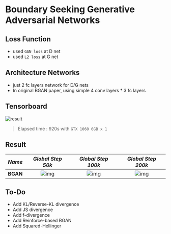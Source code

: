 # Boundary Seeking Generative Adversarial Networks

## Loss Function

* used ``GAN loss`` at D net
* used ``L2 loss`` at G net

## Architecture Networks

* just 2 fc layers network for D/G nets
* In original BGAN paper, using simple 4 conv layers * 3 fc layers

## Tensorboard

![result](./bgan_tb.png)

> Elapsed time : 920s with ``GTX 1060 6GB x 1``

## Result

*Name* | *Global Step 50k* | *Global Step 100k* | *Global Step 200k*
:---: | :---: | :---: | :---:
**BGAN**      | ![img](./gen_img/train_00050000.png) | ![img](./gen_img/train_00100000.png) | ![img](./gen_img/train_00200000.png)

## To-Do
* Add KL/Reverse-KL divergence
* Add JS divergence
* Add f-divergence
* Add Reinforce-based BGAN
* Add Squared-Hellinger

